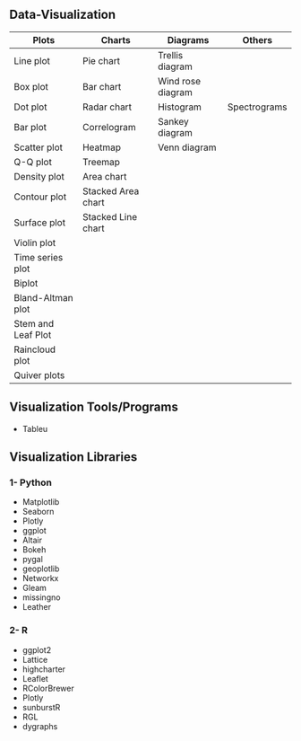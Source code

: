 ## Data-Visualization

| Plots                  | Charts                 | Diagrams              |  Others              |
| -----------------------|------------------------|-----------------------|----------------------|
| Line plot              | Pie chart              | Trellis diagram       |                      |
| Box plot               | Bar chart              | Wind rose diagram     |                      |
| Dot plot               | Radar chart            | Histogram             |     Spectrograms     |
| Bar plot               | Correlogram            | Sankey diagram        |                      |
| Scatter plot           | Heatmap                | Venn diagram          |                      | 
| Q-Q plot               | Treemap                |                       |                      |
| Density plot           | Area chart             |                       |                      |
| Contour plot           | Stacked Area chart     |                       |                      |
| Surface plot           | Stacked Line chart     |                       |                      |
| Violin plot            |                        |                       |                      |
| Time series plot       |                        |                       |                      |   
| Biplot                 |                        |                       |                      |
| Bland-Altman plot      |                        |                       |                      |
| Stem and Leaf Plot     |                        |                       |                      |
| Raincloud plot         |                        |                       |                      |
| Quiver plots           |                        |                       |                      |


## Visualization Tools/Programs
- Tableu


## Visualization Libraries

### 1- Python            
- Matplotlib
- Seaborn
- Plotly
- ggplot
- Altair
- Bokeh
- pygal
- geoplotlib
- Networkx
- Gleam
- missingno
- Leather

### 2- R
- ggplot2
- Lattice
- highcharter
- Leaflet
- RColorBrewer
- Plotly
- sunburstR
- RGL
- dygraphs
